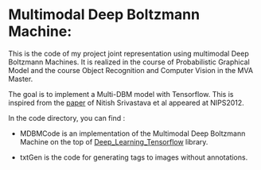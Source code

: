 # Multimodal Deep Boltzmann Machine: 
This is the code of my project joint representation using multimodal Deep Boltzmann Machines. It is realized in the course of Probabilistic Graphical Model and the course Object Recognition and Computer Vision in the MVA Master. 

The goal is to implement a Multi-DBM model with Tensorflow. This is inspired from the [paper]( http://papers.nips.cc/paper/4683-multimodal-learning-with-deep-boltzmann-machines.pdf) of Nitish Srivastava et al appeared at NIPS2012. 

In the code directory, you can find : 
* MDBMCode is an implementation of the Multimodal Deep Boltzmann Machine on the top of [Deep_Learning_Tensorflow](https://github.com/blackecho/Deep-Learning-TensorFlow) library. 

* txtGen is the code for generating tags to images without annotations. 
